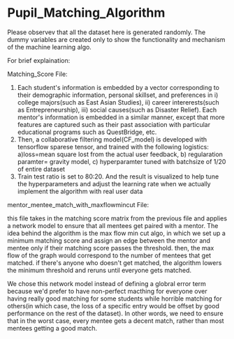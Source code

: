 # Pupil_Matching_Algorithm

Please observev that all the dataset here is generated randomly. The dummy variables are created only to show the functionality and mechanism of the machine learning algo. 

For brief explaination: 

Matching_Score File:
1) Each student's information is embedded by a vector corresponding to their demographic information, personal skillset, and preferences in i) college majors(such as East Asian Studies), ii) career intererests(such as Entrepreneurship), iii) social causes(such as Disaster Relief). Each mentor's information is embedded in a similar manner, except that more features are captured such as their past association with particular educational programs such as QuestBridge, etc. 
2) Then, a collaborative filtering model(CF_model) is developed with tensorflow sparese tensor, and trained with the following logistics: a)loss=mean square lost from the actual user feedback, b) regularation paramter= gravity model, c) hyperparamter tuned with batchsize of 1/20 of entire dataset
3) Train test ratio is set to 80:20. And the result is visualized to help tune the hyperparameters and adjust the learning rate when we actually implement the algorithm with real user data

mentor_mentee_match_with_maxflowmincut File:

this file takes in the matching score matrix from the previous file and applies a network model to ensure that all mentees get paired with a mentor. The idea behind the algorithm is the max flow min cut algo, in which we set up a minimum matching score and assign an edge between the mentor and mentee only if their matching score passes the threshold. then, the max flow of the graph would correspond to the number of mentees that get matched. if there's anyone who doesn't get matched, the algorithm lowers the minimum threshold and reruns until everyone gets matched. 

We chose this network model instead of defining a globral error term because we'd prefer to have non-perfect macthing for everyone over having really good matching for some students while horrible matching for others(in which case, the loss of a specific entry would be offset by good performance on the rest of the dataset). In other words, we need to ensure that in the worst case, every mentee gets a decent match, rather than most mentees getting a good match. 


